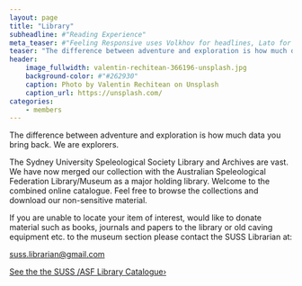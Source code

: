 ```yaml
---
layout: page
title: "Library"
subheadline: #"Reading Experience"
meta_teaser: #"Feeling Responsive uses Volkhov for headlines, Lato for everything else and if you are in need to show some code, it will be in Lucida Console."
teaser: "The difference between adventure and exploration is how much data you bring back. We are explorers."
header:
    image_fullwidth: valentin-rechitean-366196-unsplash.jpg
    background-color: #"#262930"
    caption: Photo by Valentin Rechitean on Unsplash
    caption_url: https://unsplash.com/
categories:
    - members
---
```


The difference between adventure and exploration is how much data you bring back. We are explorers.  
  
The Sydney University Speleological Society Library and Archives are vast. We have now merged our collection with the Australian Speleological Federation Library/Museum as a major holding library. Welcome to the combined online catalogue. Feel free to browse the collections and download our non-sensitive material.  
  
If you are unable to locate your item of interest, would like to donate material such as books, journals and papers to the library or old caving equipment etc. to the museum section please contact the SUSS Librarian at:  
  
suss.librarian@gmail.com



<a class="radius button small" href="https://docs.google.com/spreadsheets/d/e/2PACX-1vSQNqh0bHlYfTm4wnObCMOjMhNFqP2zEkwF3Wth9jrP6eSYd979NEwVMGEbeBrTs19OZFuCN03491FU/pubhtml?gid=1178051450&single=true">See the the SUSS /ASF Library Catalogue›</a>
